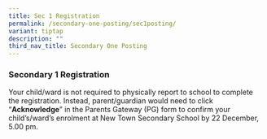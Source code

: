 ```yaml
---
title: Sec 1 Registration
permalink: /secondary-one-posting/sec1posting/
variant: tiptap
description: ""
third_nav_title: Secondary One Posting
---
```

<h3><strong>Secondary 1 Registration</strong></h3><p>Your child/ward is not required to physically report to school to complete the registration. Instead, parent/guardian would need to click “<strong>Acknowledge</strong>” in the Parents Gateway (PG) form to confirm your child’s/ward’s enrolment at New Town Secondary School by 22 December, 5.00 pm.</p>